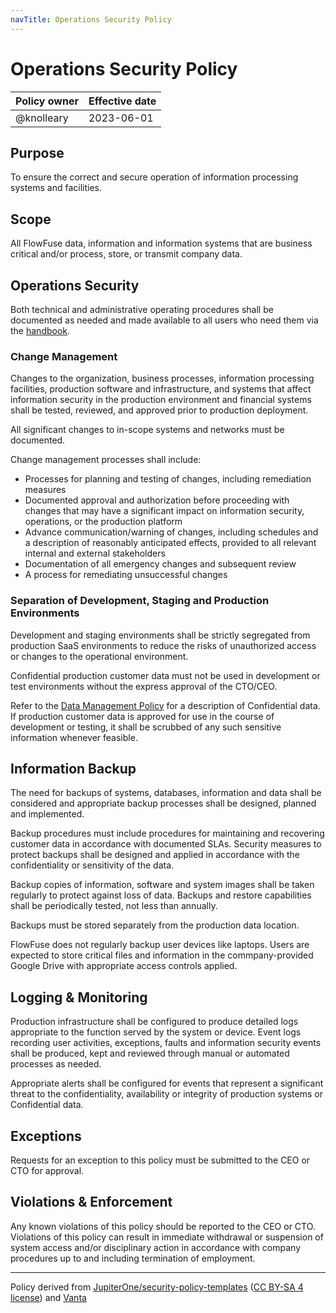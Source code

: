 ```yaml
---
navTitle: Operations Security Policy
---
```


# Operations Security Policy

| Policy owner   | Effective date |
| -------------- | -------------- |
| @knolleary     | 2023-06-01     |

## Purpose

To ensure the correct and secure operation of information processing systems and facilities.

## Scope 

All FlowFuse data, information and information systems that are business critical
and/or process, store, or transmit company data.

## Operations Security

Both technical and administrative operating procedures shall be documented as
needed and made available to all users who need them via the [handbook](/handbook).

### Change Management

Changes to the organization, business processes, information processing facilities,
production software and infrastructure, and systems that affect information
security in the production environment and financial systems shall be tested,
reviewed, and approved prior to production deployment.

All significant changes to in-scope systems and networks must be documented.

Change management processes shall include:

 - Processes for planning and testing of changes, including remediation measures
 - Documented approval and authorization before proceeding with changes that may
   have a significant impact on information security, operations, or the production
   platform
 - Advance communication/warning of changes, including schedules and a description
   of reasonably anticipated effects, provided to all relevant internal and
   external stakeholders
 - Documentation of all emergency changes and subsequent review
 - A process for remediating unsuccessful changes

### Separation of Development, Staging and Production Environments

Development and staging environments shall be strictly segregated from production
SaaS environments to reduce the risks of unauthorized access or changes to the
operational environment.

Confidential production customer data must not be used in development or test
environments without the express approval of the CTO/CEO.

Refer to the [Data Management Policy](./data-management.md) for a description of
Confidential data. If production customer data is approved for use in the course
of development or testing, it shall be scrubbed of any such sensitive information
whenever feasible.

## Information Backup

The need for backups of systems, databases, information and data shall be considered
and appropriate backup processes shall be designed, planned and implemented.

Backup procedures must include procedures for maintaining and recovering customer
data in accordance with documented SLAs. Security measures to protect backups
shall be designed and applied in accordance with the confidentiality or sensitivity
of the data.

Backup copies of information, software and system images shall be taken regularly
to protect against loss of data. Backups and restore capabilities shall be
periodically tested, not less than annually.

Backups must be stored separately from the production data location.

FlowFuse does not regularly backup user devices like laptops. Users are expected to
store critical files and information in the commpany-provided Google Drive with
appropriate access controls applied.

## Logging & Monitoring

Production infrastructure shall be configured to produce detailed logs appropriate
to the function served by the system or device. Event logs recording user
activities, exceptions, faults and information security events shall be produced,
kept and reviewed through manual or automated processes as needed.

Appropriate alerts shall be configured for events that represent a significant
threat to the confidentiality, availability or integrity of production systems
or Confidential data.

## Exceptions

Requests for an exception to this policy must be submitted to the CEO or CTO for
approval.

## Violations & Enforcement

Any known violations of this policy should be reported to the CEO or CTO.
Violations of this policy can result in immediate withdrawal or suspension of
system access and/or disciplinary action in accordance with company procedures
up to and including termination of employment.

--- 
Policy derived from [JupiterOne/security-policy-templates](https://github.com/JupiterOne/security-policy-templates) ([CC BY-SA 4 license](https://creativecommons.org/licenses/by-sa/4.0/)) and [Vanta](https://vanta.com)
